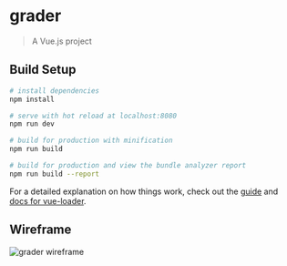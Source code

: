 # grader

> A Vue.js project

## Build Setup

```bash
# install dependencies
npm install

# serve with hot reload at localhost:8080
npm run dev

# build for production with minification
npm run build

# build for production and view the bundle analyzer report
npm run build --report
```

For a detailed explanation on how things work, check out the [guide](http://vuejs-templates.github.io/webpack/) and [docs for vue-loader](http://vuejs.github.io/vue-loader).


## Wireframe
![grader wireframe](https://user-images.githubusercontent.com/54861487/84185505-b9693c80-aaac-11ea-80d9-ccd0624cfc8e.png)
